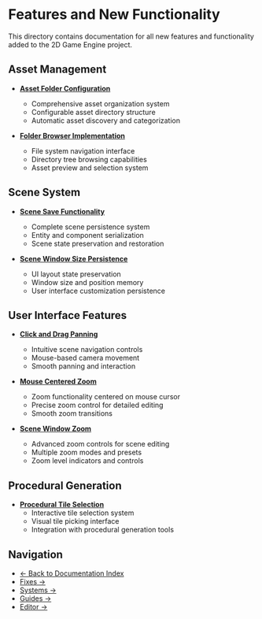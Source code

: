# Features and New Functionality

This directory contains documentation for all new features and functionality added to the 2D Game Engine project.

## Asset Management

- **[Asset Folder Configuration](ASSET_FOLDER_CONFIGURATION.md)**
  - Comprehensive asset organization system
  - Configurable asset directory structure
  - Automatic asset discovery and categorization

- **[Folder Browser Implementation](FOLDER_BROWSER_IMPLEMENTATION.md)**
  - File system navigation interface
  - Directory tree browsing capabilities
  - Asset preview and selection system

## Scene System

- **[Scene Save Functionality](SCENE_SAVE_FUNCTIONALITY.md)**
  - Complete scene persistence system
  - Entity and component serialization
  - Scene state preservation and restoration

- **[Scene Window Size Persistence](SCENE_WINDOW_SIZE_PERSISTENCE.md)**
  - UI layout state preservation
  - Window size and position memory
  - User interface customization persistence

## User Interface Features

- **[Click and Drag Panning](Click_and_Drag_Panning_Feature.md)**
  - Intuitive scene navigation controls
  - Mouse-based camera movement
  - Smooth panning and interaction

- **[Mouse Centered Zoom](Mouse_Centered_Zoom_Feature.md)**
  - Zoom functionality centered on mouse cursor
  - Precise zoom control for detailed editing
  - Smooth zoom transitions

- **[Scene Window Zoom](Scene_Window_Zoom_Feature.md)**
  - Advanced zoom controls for scene editing
  - Multiple zoom modes and presets
  - Zoom level indicators and controls

## Procedural Generation

- **[Procedural Tile Selection](Procedural_Tile_Selection_Feature.md)**
  - Interactive tile selection system
  - Visual tile picking interface
  - Integration with procedural generation tools

## Navigation

- [← Back to Documentation Index](../README.md)
- [Fixes →](../fixes/)
- [Systems →](../systems/)
- [Guides →](../guides/)
- [Editor →](../editor/)
